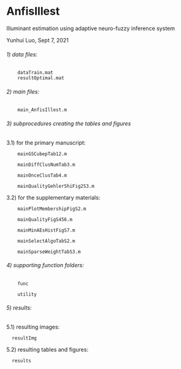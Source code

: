 # AnfisIllest
Illuminant estimation using adaptive neuro-fuzzy inference system

Yunhui Luo, Sept 7, 2021

###### 1) data files: 
        dataTrain.mat
        resultOptimal.mat

###### 2) main files:
        main_AnfisIllest.m

###### 3) subprocedures creating the tables and figures

3.1) for the primary manuscript:

        mainGSCubepTab12.m
        
        mainDiffClusNumTab3.m
        
        mainOnceClusTab4.m
        
        mainQualityGehlerShiFig2S3.m
        
3.2) for the supplementary materials:

        mainPlotMembershipFigS2.m
        
        mainQualityFigS456.m
        
        mainMinAEsHistFigS7.m
        
        mainSelectAlgoTabS2.m
        
        mainSparseWeightTabS3.m

###### 4) supporting function folders:

        func
        
        utility
        
###### 5) results:

5.1) resulting images:

      resultImg
      
5.2) resulting tables and figures:

      results
